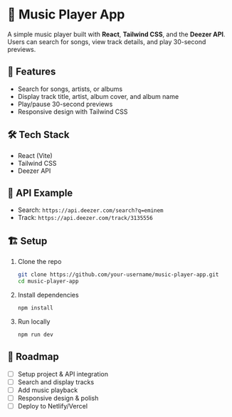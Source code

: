 
# 🎵 Music Player App

A simple music player built with **React**, **Tailwind CSS**, and the **Deezer API**.
Users can search for songs, view track details, and play 30-second previews.

## 🚀 Features

* Search for songs, artists, or albums
* Display track title, artist, album cover, and album name
* Play/pause 30-second previews
* Responsive design with Tailwind CSS


## 🛠️ Tech Stack

* React (Vite)
* Tailwind CSS
* Deezer API


## 🔌 API Example

* Search: `https://api.deezer.com/search?q=eminem`
* Track: `https://api.deezer.com/track/3135556`


## 🏗️ Setup

1. Clone the repo

   ```bash
   git clone https://github.com/your-username/music-player-app.git
   cd music-player-app
   ```
2. Install dependencies

   ```bash
   npm install
   ```
3. Run locally

   ```bash
   npm run dev
   ```

## 📍 Roadmap

* [ ] Setup project & API integration
* [ ] Search and display tracks
* [ ] Add music playback
* [ ] Responsive design & polish
* [ ] Deploy to Netlify/Vercel
